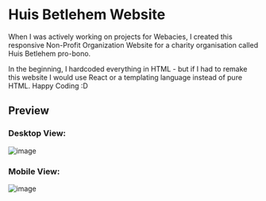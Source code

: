 # Huis Betlehem Website

When I was actively working on projects for Webacies, I created this responsive Non-Profit Organization Website for a charity organisation called Huis Betlehem pro-bono.

In the beginning, I hardcoded everything in HTML - but if I had to remake this website I would use React or a templating language instead of pure HTML. Happy Coding :D

## Preview
### Desktop View:
![image](https://user-images.githubusercontent.com/87696858/129078192-e527aa20-1e90-4ecf-8bd7-5ed99c2ab260.png)

### Mobile View:
![image](https://user-images.githubusercontent.com/87696858/129078163-2d2f2251-4e04-4009-99db-9a19304da891.png)
